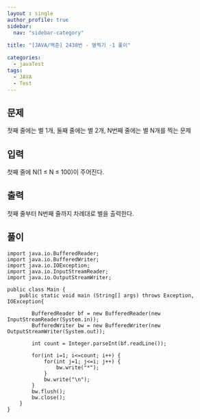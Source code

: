 ```yaml
---
layout : single
author_profile: true
sidebar: 
  nav: "sidebar-category"
  
title: "[JAVA/백준] 2438번 - 별찍기 -1 풀이"

categories:
  - javaTest
tags:
  - JAVA
  - Test
---
```


## 문제

첫째 줄에는 별 1개, 둘째 줄에는 별 2개, N번째 줄에는 별 N개를 찍는 문제

## 입력

첫째 줄에 N(1 ≤ N ≤ 100)이 주어진다.

## 출력

첫째 줄부터 N번째 줄까지 차례대로 별을 출력한다.

## 풀이

~~~
import java.io.BufferedReader;
import java.io.BufferedWriter;
import java.io.IOException;
import java.io.InputStreamReader;
import java.io.OutputStreamWriter;

public class Main {
	public static void main (String[] args) throws Exception, IOException{
		
		BufferedReader bf = new BufferedReader(new InputStreamReader(System.in));
		BufferedWriter bw = new BufferedWriter(new OutputStreamWriter(System.out));

		int count = Integer.parseInt(bf.readLine());
		
		for(int i=1; i<=count; i++) {
			for(int j=1; j<=i; j++) {
				bw.write("*");
			}
			bw.write("\n");
		}
		bw.flush();
		bw.close();
	}
}
~~~
